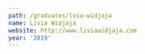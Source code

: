 ```yaml
---
path: /graduates/lvia-widjaja
name: Livia Widjaja
website: http://www.liviawidjaja.com
year: '2019'
---
```

